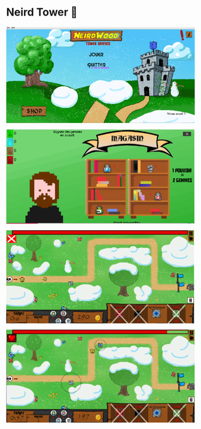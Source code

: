 # Neird Tower 👻

![image](https://github.com/sepios87/NeirdTower/blob/master/illustrationsGit/1.PNG)

![image](https://github.com/sepios87/NeirdTower/blob/master/illustrationsGit/2.PNG)

![image](https://github.com/sepios87/NeirdTower/blob/master/illustrationsGit/3.PNG)

![image](https://github.com/sepios87/NeirdTower/blob/master/illustrationsGit/4.PNG)

